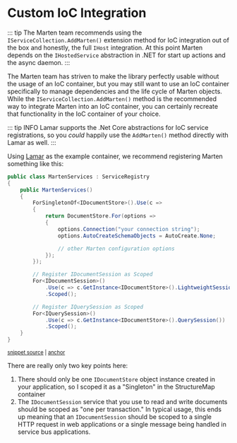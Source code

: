 # Custom IoC Integration

::: tip
The Marten team recommends using the `IServiceCollection.AddMarten()` extension method
for IoC integration out of the box and honestly, the full `IHost` integration. At this point Marten
depends on the `IHostedService` abstraction in .NET for start up actions and the async daemon.
:::

The Marten team has striven to make the library perfectly usable without the usage of an IoC container, but you may still want to
use an IoC container specifically to manage dependencies and the life cycle of Marten objects.
While the `IServiceCollection.AddMarten()` method is the recommended way to integrate Marten
into an IoC container, you can certainly recreate that functionality in the IoC container
of your choice.

::: tip INFO
Lamar supports the .Net Core abstractions for IoC service registrations, so you *could* happily
use the `AddMarten()` method directly with Lamar as well.
:::

Using [Lamar](https://jasperfx.github.io/lamar) as the example container, we recommend registering Marten something like this:

<!-- snippet: sample_MartenServices -->
<a id='snippet-sample_martenservices'></a>
```cs
public class MartenServices : ServiceRegistry
{
    public MartenServices()
    {
        ForSingletonOf<IDocumentStore>().Use(c =>
        {
            return DocumentStore.For(options =>
            {
                options.Connection("your connection string");
                options.AutoCreateSchemaObjects = AutoCreate.None;

                // other Marten configuration options
            });
        });

        // Register IDocumentSession as Scoped
        For<IDocumentSession>()
            .Use(c => c.GetInstance<IDocumentStore>().LightweightSession())
            .Scoped();

        // Register IQuerySession as Scoped
        For<IQuerySession>()
            .Use(c => c.GetInstance<IDocumentStore>().QuerySession())
            .Scoped();
    }
}
```
<sup><a href='https://github.com/JasperFx/marten/blob/master/src/Marten.Testing/DevelopmentModeRegistry.cs#L8-L35' title='Snippet source file'>snippet source</a> | <a href='#snippet-sample_martenservices' title='Start of snippet'>anchor</a></sup>
<!-- endSnippet -->

There are really only two key points here:

1. There should only be one `IDocumentStore` object instance created in your application, so I scoped it as a "Singleton" in the StructureMap container
1. The `IDocumentSession` service that you use to read and write documents should be scoped as "one per transaction." In typical usage, this
   ends up meaning that an `IDocumentSession` should be scoped to a single HTTP request in web applications or a single message being handled in service
   bus applications.
